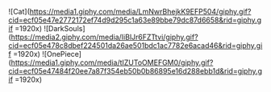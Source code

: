 ![Cat](https://media1.giphy.com/media/LmNwrBhejkK9EFP504/giphy.gif?cid=ecf05e47e2772172ef74d9d295c1a63e89bbe79dc87d6658&rid=giphy.gif =1920x)
![DarkSouls](https://media2.giphy.com/media/IiBlJr6FZTtvi/giphy.gif?cid=ecf05e478c8dbef224501da26ae501bdc1ac7782e6acad46&rid=giphy.gif =1920x)
![OnePiece](https://media1.giphy.com/media/tIZUToOMEFGM0/giphy.gif?cid=ecf05e47484f20ee7a87f354eb50b0b86895e16d288ebb1d&rid=giphy.gif =1920x)


```javascript

```
